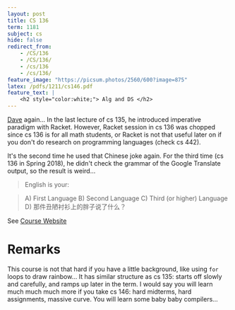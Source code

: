 ```yaml
---
layout: post
title: CS 136
term: 1181
subject: cs
hide: false
redirect_from:
    - /CS/136
    - /CS/136/
    - /cs/136
    - /cs/136/
feature_image: "https://picsum.photos/2560/600?image=875"
latex: /pdfs/1211/cs146.pdf
feature_text: |
    <h2 style="color:white;"> Alg and DS </h2>
---
```


[Dave](/17-09/CS135/) again... In the last lecture of cs 135, he introduced imperative paradigm with Racket. However, Racket session in cs 136 was chopped since cs 136 is for all math students, or Racket is not that useful later on if you don't do research on programming languages (check cs 442).

It's the second time he used that Chinese joke again. For the third time (cs 136 in Spring 2018), he didn't check the grammar of the Google Translate output, so the result is weird...

> English is your:

> A) First Language
B) Second Language
C) Third (or higher) Language
D) 那件丑陋衬衫上的胖子说了什么？

See [Course Website](https://www.student.cs.uwaterloo.ca/~cs136/)

# Remarks
This course is not that hard if you have a little background, like using `for` loops to draw rainbow... It has similar structure as cs 135: starts off slowly and carefully, and ramps up later in the term. I would say you will learn much much much more if you take cs 146: hard midterms, hard assignments, massive curve. You will learn some baby baby compilers...
